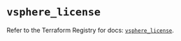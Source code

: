 # `vsphere_license`

Refer to the Terraform Registry for docs: [`vsphere_license`](https://registry.terraform.io/providers/hashicorp/vsphere/2.6.1/docs/resources/license).
